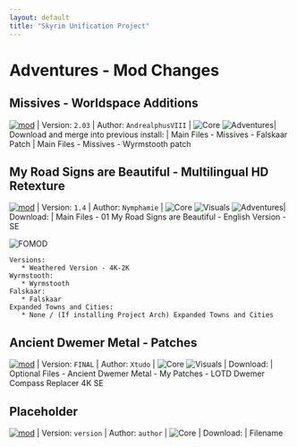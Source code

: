 ```yaml
---
layout: default
title: "Skyrim Unification Project"
---
```


# Adventures - Mod Changes

## Missives - Worldspace Additions

[![mod]](https://www.nexusmods.com/skyrimspecialedition/mods/26788) | Version: `2.03` | Author: `AndrealphusVIII` | ![Core] ![Adventures]|
Download and merge into previous install: | Main Files - Missives - Falskaar Patch
 | Main Files - Missives - Wyrmstooth patch

## My Road Signs are Beautiful - Multilingual HD Retexture

[![mod]](https://www.nexusmods.com/skyrimspecialedition/mods/46564) | Version: `1.4` | Author: `Nymphamie` | ![Core] ![Visuals] ![Adventures]|
Download: | Main Files - 01 My Road Signs are Beautiful - English Version - SE

![FOMOD]
~~~
Versions:
   * Weathered Version - 4K-2K
Wyrmstooth:
   * Wyrmstooth
Falskaar:
   * Falskaar
Expanded Towns and Cities:
   * None / (If installing Project Arch) Expanded Towns and Cities
~~~

## Ancient Dwemer Metal - Patches

[![mod]](https://www.nexusmods.com/skyrimspecialedition/mods/38845) | Version: `FINAL` | Author: `Xtudo` | ![Core] ![Visuals] |
Download: | Optional Files - Ancient Dwemer Metal - My Patches - LOTD Dwemer Compass Replacer 4K SE

## Placeholder

[![mod]](nexusurl) | Version: `version` | Author: `author` | ![Core] |
Download: | Filename


[mod]: https://img.shields.io/badge/Link-Download-006000?style=flat-square
[core]: https://img.shields.io/badge/Core-006000?style=flat-square
[cao]: https://img.shields.io/badge/CAO-important?style=flat-square
[ck]: https://img.shields.io/badge/CK-important?style=flat-square
[bsa]: https://img.shields.io/badge/BSA-critical?style=flat-square
[visuals]: https://img.shields.io/badge/Visuals-informational?style=flat-square
[fomod]: https://img.shields.io/badge/FOMOD%20Instructions-informational?style=for-the-badge
[postinstall]: https://img.shields.io/badge/Post--Install%20Instructions-00B000?style=for-the-badge
[adventures]: https://img.shields.io/badge/Adventures-blueviolet?style=flat-square
[adventureslg]: https://img.shields.io/badge/Adventures-blueviolet?style=for-the-badge
[corelg]: https://img.shields.io/badge/Core-006000?style=for-the-badge
